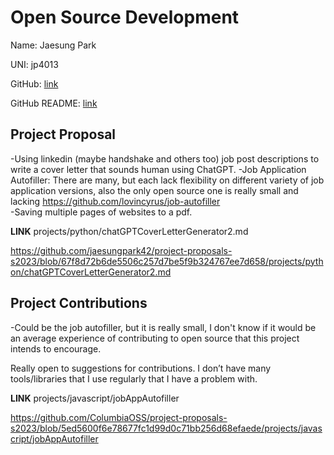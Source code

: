 # Open Source Development

Name: Jaesung Park

UNI: jp4013

GitHub: [link](https://github.com/jaesungpark42)

GitHub README: [link](https://github.com/jaesungpark42/jaesungpark42/blob/main/README.md)

## Project Proposal
-Using linkedin (maybe handshake and others too) job post descriptions to write a cover letter that sounds human using ChatGPT. 
-Job Application Autofiller: There are many, but each lack flexibility on different variety of job application versions, also the only open source one is really small and lacking https://github.com/lovincyrus/job-autofiller  
-Saving multiple pages of websites to a pdf. 

**LINK**
projects/python/chatGPTCoverLetterGenerator2.md

https://github.com/jaesungpark42/project-proposals-s2023/blob/67f8d72b6de5506c257d7be5f9b324767ee7d658/projects/python/chatGPTCoverLetterGenerator2.md

## Project Contributions
-Could be the job autofiller, but it is really small, I don't know if it would be an average experience of contributing to open source that this project intends to encourage.

Really open to suggestions for contributions. I don’t have many tools/libraries that I use regularly that I have a problem with.

**LINK**
projects/javascript/jobAppAutofiller

https://github.com/ColumbiaOSS/project-proposals-s2023/blob/5ed5600f6e78677fc1d99d0c71bb256d68efaede/projects/javascript/jobAppAutofiller 
